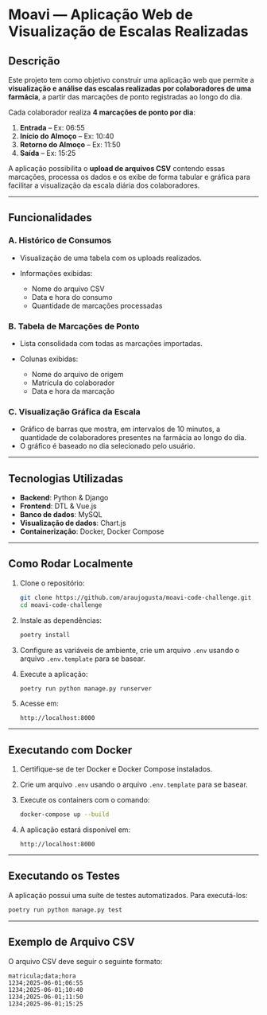 # Moavi — Aplicação Web de Visualização de Escalas Realizadas

## Descrição

Este projeto tem como objetivo construir uma aplicação web que permite a **visualização e análise das escalas realizadas por colaboradores de uma farmácia**, a partir das marcações de ponto registradas ao longo do dia.

Cada colaborador realiza **4 marcações de ponto por dia**:

1. **Entrada** – Ex: 06:55
2. **Início do Almoço** – Ex: 10:40
3. **Retorno do Almoço** – Ex: 11:50
4. **Saída** – Ex: 15:25

A aplicação possibilita o **upload de arquivos CSV** contendo essas marcações, processa os dados e os exibe de forma tabular e gráfica para facilitar a visualização da escala diária dos colaboradores.

---

## Funcionalidades

### A. Histórico de Consumos

* Visualização de uma tabela com os uploads realizados.
* Informações exibidas:

  * Nome do arquivo CSV
  * Data e hora do consumo
  * Quantidade de marcações processadas

### B. Tabela de Marcações de Ponto

* Lista consolidada com todas as marcações importadas.
* Colunas exibidas:

  * Nome do arquivo de origem
  * Matrícula do colaborador
  * Data e hora da marcação

### C. Visualização Gráfica da Escala

* Gráfico de barras que mostra, em intervalos de 10 minutos, a quantidade de colaboradores presentes na farmácia ao longo do dia.
* O gráfico é baseado no dia selecionado pelo usuário.

---

## Tecnologias Utilizadas

* **Backend**: Python & Django
* **Frontend**: DTL & Vue.js
* **Banco de dados**: MySQL
* **Visualização de dados**: Chart.js
* **Containerização**: Docker, Docker Compose

---

## Como Rodar Localmente

1. Clone o repositório:

   ```bash
   git clone https://github.com/araujogusta/moavi-code-challenge.git
   cd moavi-code-challenge
   ```


2. Instale as dependências:

   ```bash
   poetry install
   ```

3. Configure as variáveis de ambiente, crie um arquivo `.env` usando o arquivo `.env.template` para se basear.

4. Execute a aplicação:

   ```bash
   poetry run python manage.py runserver
   ```

5. Acesse em:

   ```
   http://localhost:8000
   ```

---

## Executando com Docker

1. Certifique-se de ter Docker e Docker Compose instalados.
2. Crie um arquivo `.env` usando o arquivo `.env.template` para se basear.
3. Execute os containers com o comando:

   ```bash
   docker-compose up --build
   ```
4. A aplicação estará disponível em:

   ```
   http://localhost:8000
   ```

---

## Executando os Testes

A aplicação possui uma suíte de testes automatizados. Para executá-los:

```bash
poetry run python manage.py test
```
---

## Exemplo de Arquivo CSV

O arquivo CSV deve seguir o seguinte formato:

```
matricula;data;hora
1234;2025-06-01;06:55
1234;2025-06-01;10:40
1234;2025-06-01;11:50
1234;2025-06-01;15:25
```